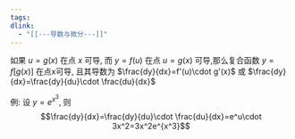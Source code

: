 ```yaml
---
tags: 
dlink:
  - "[[---导数与微分---]]"
---
```

如果 $u=g(x)$ 在点 $x$ 可导, 而 $y=f(u)$ 在点 $u=g(x)$ 可导,那么复合函数 $y=f\big[g(x)\big]$ 在点x可导, 且其导数为 $\frac{dy}{dx}=f'(u)\cdot g'(x)$ 或 $\frac{dy}{dx}=\frac{dy}{du}\cdot \frac{du}{dx}$

例: 设 $y=e^{x^3}$, 则 $$\frac{dy}{dx}=\frac{dy}{du}\cdot \frac{du}{dx}=e^u\cdot 3x^2=3x^2e^{x^3}$$ 